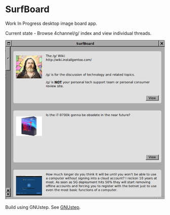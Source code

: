 # SurfBoard
Work In Progress desktop image board app.

Current state - Browse 4channel/g/ index and view individual threads.

![Board Index](/Screenshots/SurfBoard.png)

Build using GNUstep. See [GNUstep](http://www.gnustep.org/developers/documentation.html).

